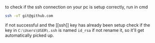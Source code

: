 to check if the ssh connection on your pc is setup correctly, run in cmd
```bash
ssh -vT git@github.com
```

if not successful and the [[ssh]] key has already been setup
check if the key in `C:\Users\USER\.ssh` is named `id_rsa`
if not rename it, so it'll get automatically picked up.